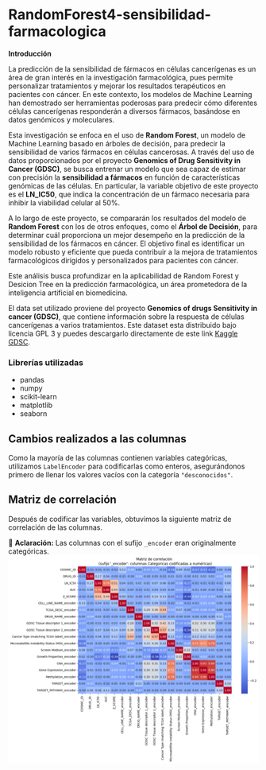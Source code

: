 # RandomForest4-sensibilidad-farmacologica
**Introducción**

La predicción de la sensibilidad de fármacos en células cancerígenas es un área de gran interés en la investigación farmacológica, pues permite personalizar tratamientos y mejorar los resultados terapéuticos en pacientes con cáncer. En este contexto, los modelos de Machine Learning han demostrado ser herramientas poderosas para predecir cómo diferentes células cancerígenas responderán a diversos fármacos, basándose en datos genómicos y moleculares. 

Esta investigación se enfoca en el uso de **Random Forest**, un modelo de Machine Learning basado en árboles de decisión, para predecir la sensibilidad de varios fármacos en células cancerosas. A través del uso de datos proporcionados por el proyecto **Genomics of Drug Sensitivity in Cancer (GDSC)**, se busca entrenar un modelo que sea capaz de estimar con precisión la **sensibilidad a fármacos** en función de características genómicas de las células. En particular, la variable objetivo de este proyecto es el **LN_IC50**, que indica la concentración de un fármaco necesaria para inhibir la viabilidad celular al 50%.

A lo largo de este proyecto, se compararán los resultados del modelo de **Random Forest** con los de otros enfoques, como el **Árbol de Decisión**, para determinar cuál proporciona un mejor desempeño en la predicción de la sensibilidad de los fármacos en cáncer. El objetivo final es identificar un modelo robusto y eficiente que pueda contribuir a la mejora de tratamientos farmacológicos dirigidos y personalizados para pacientes con cáncer.

Este análisis busca profundizar en la aplicabilidad de Random Forest y Desicion Tree en la predicción farmacológica, un área prometedora de la inteligencia artificial en biomedicina.

El data set utilizado proviene del proyecto **Genomics of drugs Sensitivity in cancer (GDSC)**, que contiene información sobre la respuesta de células cancerígenas a varios tratamientos. Este dataset esta distribuido bajo licencia GPL 3 y puedes descargarlo directamente de este link [Kaggle GDSC](https://www.kaggle.com/datasets/samiraalipour/genomics-of-drug-sensitivity-in-cancer-gdsc).
### Librerías utilizadas
- pandas
- numpy
- scikit-learn
- matplotlib
- seaborn
## Cambios realizados a las columnas  
Como la mayoría de las columnas contienen variables categóricas, utilizamos `LabelEncoder` para codificarlas como enteros, asegurándonos primero de llenar los valores vacíos con la categoría `"desconocidos"`.  

## Matriz de correlación  
Después de codificar las variables, obtuvimos la siguiente matriz de correlación de las columnas.  

🔹 **Aclaración:** Las columnas con el sufijo `_encoder` eran originalmente categóricas.  
![Matriz de correlacion](/imagenes/Matriz.png)

